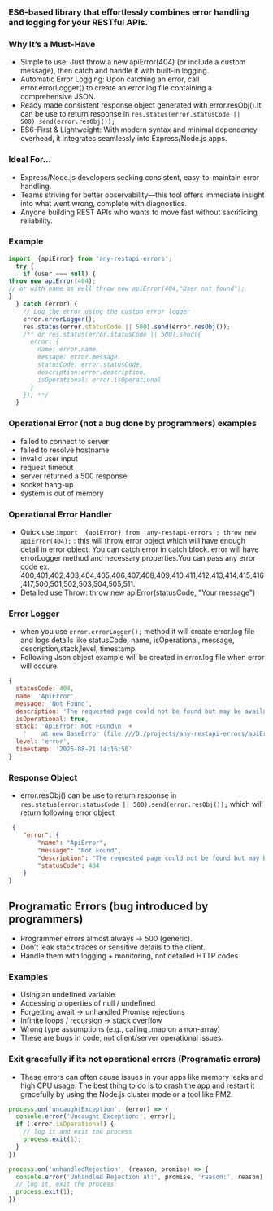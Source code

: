 ### ES6-based library that effortlessly combines error handling and logging for your RESTful APIs.
### Why It’s a Must-Have
* Simple to use: Just throw a new apiError(404) (or include a custom message), then catch and handle it with built-in logging.
* Automatic Error Logging: Upon catching an error, call error.errorLogger() to create an error.log file containing a comprehensive JSON.
* Ready made consistent response object generated with error.resObj().It can be use to return response in ```res.status(error.statusCode || 500).send(error.resObj());```
* ES6-First & Lightweight: With modern syntax and minimal dependency overhead, it integrates seamlessly into Express/Node.js apps.

### Ideal For...
* Express/Node.js developers seeking consistent, easy-to-maintain error handling.
* Teams striving for better observability—this tool offers immediate insight into what went wrong, complete with diagnostics.
* Anyone building REST APIs who wants to move fast without sacrificing reliability.

### Example 
```javascript
import  {apiError} from 'any-restapi-errors';
  try {
    if (user === null) {
throw new apiError(404); 
// or with name as well throw new apiError(404,"User not found");
}
  } catch (error) {
    // Log the error using the custom error logger
    error.errorLogger();
    res.status(error.statusCode || 500).send(error.resObj());
    /** or res.status(error.statusCode || 500).send({
      error: {
        name: error.name,
        message: error.message,
        statusCode: error.statusCode,
        description:error.description,
        isOperational: error.isOperational
      }
    }); **/
  }
```
### Operational Error (not a bug done by programmers) examples
* failed to connect to server
* failed to resolve hostname
* invalid user input
* request timeout
* server returned a 500 response
* socket hang-up
* system is out of memory

### Operational Error Handler
* Quick use ```import  {apiError} from 'any-restapi-errors'; throw new apiError(404);``` : this will throw error object which will have enough detail in error object. You can catch error in catch block. error will have errorLogger method and necessary properties.You can pass any error code ex. 400,401,402,403,404,405,406,407,408,409,410,411,412,413,414,415,416,417,500,501,502,503,504,505,511.
* Detailed use Throw: throw new apiError(statusCode, "Your message")

### Error Logger
* when you use ```error.errorLogger();``` method it will create error.log file and logs details like statusCode, name,  isOperational, message, description,stack,level, timestamp.
* Following Json object example will be created in error.log file when error will occure.

```javascript
{
  statusCode: 404,
  name: 'ApiError',
  message: 'Not Found',
  description: 'The requested page could not be found but may be available again in the future',
  isOperational: true,
  stack: 'ApiError: Not Found\n' +
    '    at new BaseError (file:///D:/projects/any-restapi-errors/apiErrors/baseError.js:10:8)\n' + ...',
  level: 'error',
  timestamp: '2025-08-21 14:16:50'
}
```

### Response Object 
* error.resObj() can be use to return response in ```res.status(error.statusCode || 500).send(error.resObj());```
which will return following error object 
```json
 {
    "error": {
        "name": "ApiError",
        "message": "Not Found",
        "description": "The requested page could not be found but may be available again in the future",
        "statusCode": 404
    }
}
```

## Programatic Errors (bug introduced by programmers)
* Programmer errors almost always → 500 (generic).
* Don’t leak stack traces or sensitive details to the client.
* Handle them with logging + monitoring, not detailed HTTP codes.
### Examples 
* Using an undefined variable
* Accessing properties of null / undefined
* Forgetting await → unhandled Promise rejections
* Infinite loops / recursion → stack overflow
* Wrong type assumptions (e.g., calling .map on a non-array)
* These are bugs in code, not client/server operational issues.

### Exit gracefully if its not operational errors (Programatic errors)
*  These errors can often cause issues in your apps like memory leaks and high CPU usage. The best thing to do is to crash the app and restart it gracefully by using the Node.js cluster mode or a tool like PM2.

```javascript
process.on('uncaughtException', (error) => {
  console.error('Uncaught Exception:', error);
  if (!error.isOperational) {
    // log it and exit the process
    process.exit(1);
  }
})

process.on('unhandledRejection', (reason, promise) => {
  console.error('Unhandled Rejection at:', promise, 'reason:', reason);
  // log it, exit the process
  process.exit(1);
})
```



